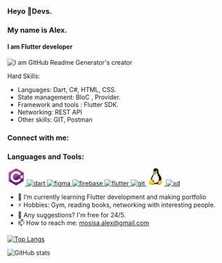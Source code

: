 ### Heyo 👋Devs. 
### My name is Alex.
#### I am Flutter developer
![I am GitHub Readme Generator's creator](https://user-images.githubusercontent.com/9459291/41040046-92bae3f8-699b-11e8-8f3e-6430b16a54f1.gif)

Hard Skills: 
- Languages:  Dart, C#, HTML, CSS.
- State management: BloC , Provider.
- Framework and tools : Flutter SDK.
- Networking: REST API
- Other skills: GIT, Postman

<h3 align="left">Connect with me:</h3>
<p align="left">
</p>

<h3 align="left">Languages and Tools:</h3>
<p align="left"> <a href="https://www.w3schools.com/cs/" target="_blank" rel="noreferrer"> <img src="https://raw.githubusercontent.com/devicons/devicon/master/icons/csharp/csharp-original.svg" alt="csharp" width="40" height="40"/> </a> <a href="https://dart.dev" target="_blank" rel="noreferrer"> <img src="https://www.vectorlogo.zone/logos/dartlang/dartlang-icon.svg" alt="dart" width="40" height="40"/> </a> <a href="https://www.figma.com/" target="_blank" rel="noreferrer"> <img src="https://www.vectorlogo.zone/logos/figma/figma-icon.svg" alt="figma" width="40" height="40"/> </a> <a href="https://firebase.google.com/" target="_blank" rel="noreferrer"> <img src="https://www.vectorlogo.zone/logos/firebase/firebase-icon.svg" alt="firebase" width="40" height="40"/> </a> <a href="https://flutter.dev" target="_blank" rel="noreferrer"> <img src="https://www.vectorlogo.zone/logos/flutterio/flutterio-icon.svg" alt="flutter" width="40" height="40"/> </a> <a href="https://git-scm.com/" target="_blank" rel="noreferrer"> <img src="https://www.vectorlogo.zone/logos/git-scm/git-scm-icon.svg" alt="git" width="40" height="40"/> </a> <a href="https://www.linux.org/" target="_blank" rel="noreferrer"> <img src="https://raw.githubusercontent.com/devicons/devicon/master/icons/linux/linux-original.svg" alt="linux" width="40" height="40"/> </a> <a href="https://www.adobe.com/products/xd.html" target="_blank" rel="noreferrer"> <img src="https://cdn.worldvectorlogo.com/logos/adobe-xd.svg" alt="xd" width="40" height="40"/> </a> </p>


- 🌱 I’m currently learning Flutter development and making portfolio
- ⚡ Hobbies: Gym, reading books, networking with interesting people.
- 💬 Any suggestions? I'm free for 24/5.
- 📫 How to reach me: mosisa.alex@gmail.com

[![Top Langs](https://github-readme-stats.vercel.app/api/top-langs/?username=alexpays99)](https://github.com/anuraghazra/github-readme-stats)

![GitHub stats](https://github-readme-stats.vercel.app/api?username=alexpays99&show_icons=true)
